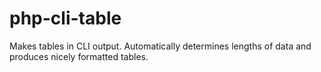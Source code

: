 php-cli-table
=============

Makes tables in CLI output. Automatically determines lengths of data and produces nicely formatted tables.

